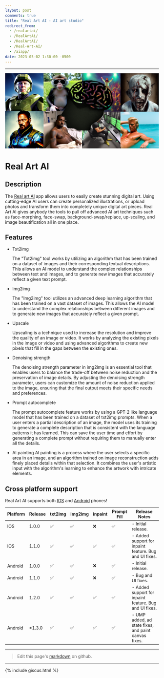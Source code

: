 ```yaml
---
layout: post
comments: true
title: "Real Art AI - AI art studio"
redirect_from:
  - /realartai/
  - /RealArtAi/
  - /RealArtAI/
  - /Real-Art-AI/
  - /aiapp/
date: 2023-05-02 1:30:00 -0500
---
```

---

<p align="center">
  <img src="https://raw.githubusercontent.com/JakeTurner616/JakeTurner616.github.io/main/assets/img/banner.png" alt="banner"/>
</p>

# Real Art AI

## Description
<p>The <a id="appLink" href="#">Real art AI</a> app allows users to easily create stunning digital art. Using cutting-edge AI users can create personalized illustrations, or upload photos and transform them into completely unique digital art pieces. Real Art AI gives anybody the tools to pull off advanced AI art techniques such as face-morphing, face-swap, background-swap/replace, up-scaling, and image beautification all in one place.</p>

## Features

- Txt2img

  The "Txt2img" tool works by utilizing an algorithm that has been trained on a dataset of images and their corresponding textual descriptions. This allows an AI model to understand the complex relationships between text and images, and to generate new images that accurately reflect a given text prompt.

- Img2img

  The "Img2img" tool utilizes an advanced deep learning algorithm that has been trained on a vast dataset of images. This allows the AI model to understand the complex relationships between different images and to generate new images that accurately reflect a given prompt. 

- Upscale

  Upscaling is a technique used to increase the resolution and improve the quality of an image or video. It works by analyzing the existing pixels in the image or video and using advanced algorithms to create new pixels that fill in the gaps between the existing ones. 

- Denoising strength

  The denoising strength parameter in img2img is an essential tool that enables users to balance the trade-off between noise reduction and the preservation of image details. By adjusting the denoising strength parameter, users can customize the amount of noise reduction applied to the image, ensuring that the final output meets their specific needs and preferences.

- Prompt autocomplete

  The prompt autocomplete feature works by using a GPT-2 like language model that has been trained on a dataset of txt2img prompts. When a user enters a partial description of an image, the model uses its training to generate a complete description that is consistent with the language patterns it has learned. This can save the user time and effort by generating a complete prompt without requiring them to manually enter all the details.

- AI painting
  AI painting is a process where the user selects a specific area in an image, and an algorithm trained on image reconstruction adds finely placed details within that selection. It combines the user's artistic input with the algorithm's learning to enhance the artwork with intricate elements.

## Cross platform support
Real Art AI supports both [IOS](https://apps.apple.com/us/app/real-art-ai/id6449267914) and [Android](https://play.google.com/store/apps/details?id=org.serverboi.RealArtAI) phones!

<script>
  var userAgent = navigator.userAgent || navigator.vendor || window.opera;
  
  if (/android/i.test(userAgent)) {
    // Android
    document.getElementById("appLink").href = "https://play.google.com/store/apps/details?id=org.serverboi.RealArtAI";
  } else if (/iPad|iPhone|iPod/.test(userAgent) && !window.MSStream) {
    // iOS
    document.getElementById("appLink").href = "https://apps.apple.com/us/app/real-art-ai/id6449267914";
  } else {
    // Default to iOS link
    document.getElementById("appLink").href = "https://apps.apple.com/us/app/real-art-ai/id6449267914";
  }

</script>

| Platform | Release | txt2img | img2img | inpaint | Prompt Fill | Release Notes                                   |
|----------|---------|---------|---------|---------|-------------|-------------------------------------------------|
| IOS      | 1.0.0   | ✅      | ✅      | ❌      | ✅          | - Initial release.                              |
| IOS      | 1.1.0   | ✅      | ✅      | ✅      | ✅          | - Added support for inpaint feature. Bug and UI fixes. |
| Android  | 1.0.0   | ✅      | ✅      | ❌      | ✅          | - Initial release.                              |
| Android  | 1.1.0   | ✅      | ✅      | ❌      | ✅          | - Bug and UI fixes.                             |
| Android  | 1.2.0   | ✅      | ✅      | ✅      | ✅          | - Added support for inpaint feature. Bug and UI fixes. |
| Android  | *1.3.0  | ✅      | ✅      | ✅      | ✅          | - UMP added, ad state fixes, and paint canvas fixes. |


---

> Edit this page's <a href="https://github.com/JakeTurner616/JakeTurner616.github.io/blob/main/{{page.path}}">markdown</a> on github.

---

{% include giscus.html %}
